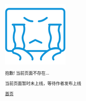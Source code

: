 <div>

![logo](images/404.png ':size=100x100')

抱歉!
当前页面不存在...

当前页面暂时未上线，等待作者发布上线

</div>

[首页](README.md)
